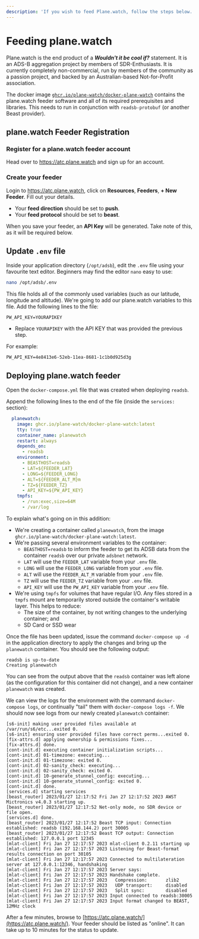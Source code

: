 ```yaml
---
description: 'If you wish to feed Plane.watch, follow the steps below.'
---
```


# Feeding plane.watch

Plane.watch is the end product of a ***Wouldn't it be cool if?*** statement. It is an ADS-B aggregation project by members of SDR-Enthusiasts. It is currently completely non-commercial, run by members of the community as a passion project, and backed by an Australian-based Not-for-Profit association.

The docker image [`ghcr.io/plane-watch/docker-plane-watch`](https://github.com/plane-watch/docker-plane-watch) contains the plane.watch feeder software and all of its required prerequisites and libraries. This needs to run in conjunction with `readsb-protobuf` \(or another Beast provider\).

## plane.watch Feeder Registration

### Register for a plane.watch feeder account

Head over to <https://atc.plane.watch> and sign up for an account.

### Create your feeder

Login to <https://atc.plane.watch>, click on **Resources**, **Feeders**, **+ New Feeder**. Fill out your details.

* Your **feed direction** should be set to **push**.
* Your **feed protocol** should be set to **beast**.

When you save your feeder, an **API Key** will be generated. Take note of this, as it will be required below.

## Update `.env` file

Inside your application directory \(`/opt/adsb`\), edit the `.env` file using your favourite text editor. Beginners may find the editor `nano` easy to use:

```bash
nano /opt/adsb/.env
```

This file holds all of the commonly used variables \(such as our latitude, longitude and altitude\). We're going to add our plane.watch variables to this file. Add the following lines to the file:

```text
PW_API_KEY=YOURAPIKEY
```

* Replace `YOURAPIKEY` with the API KEY that was provided the previous step.

For example:

```text
PW_API_KEY=4e8413e6-52eb-11ea-8681-1c1b0d925d3g
```

## Deploying plane.watch feeder

Open the `docker-compose.yml` file that was created when deploying `readsb`.

Append the following lines to the end of the file \(inside the `services:` section\):

```yaml
  planewatch:
    image: ghcr.io/plane-watch/docker-plane-watch:latest
    tty: true
    container_name: planewatch
    restart: always
    depends_on:
      - readsb
    environment:
      - BEASTHOST=readsb
      - LAT=${FEEDER_LAT}
      - LONG=${FEEDER_LONG}
      - ALT=${FEEDER_ALT_M}m
      - TZ=${FEEDER_TZ}
      - API_KEY=${PW_API_KEY}
    tmpfs:
      - /run:exec,size=64M
      - /var/log
```

To explain what's going on in this addition:

* We're creating a container called `planewatch`, from the image `ghcr.io/plane-watch/docker-plane-watch:latest`.
* We're passing several environment variables to the container:
  * `BEASTHOST=readsb` to inform the feeder to get its ADSB data from the container `readsb` over our private `adsbnet` network.
  * `LAT` will use the `FEEDER_LAT` variable from your `.env` file.
  * `LONG` will use the `FEEDER_LONG` variable from your `.env` file.
  * `ALT` will use the `FEEDER_ALT_M` variable from your `.env` file.
  * `TZ` will use the `FEEDER_TZ` variable from your `.env` file.
  * `API_KEY` will use the `PW_API_KEY` variable from your `.env` file.
* We're using `tmpfs` for volumes that have regular I/O. Any files stored in a `tmpfs` mount are temporarily stored outside the container's writable layer. This helps to reduce:
  * The size of the container, by not writing changes to the underlying container; and
  * SD Card or SSD wear

Once the file has been updated, issue the command `docker-compose up -d` in the application directory to apply the changes and bring up the `planewatch` container. You should see the following output:

```text
readsb is up-to-date
Creating planewatch
```

You can see from the output above that the `readsb` container was left alone \(as the configuration for this container did not change\), and a new container `planewatch` was created.

We can view the logs for the environment with the command `docker-compose logs`, or continually "tail" them with `docker-compose logs -f`. We should now see logs from our newly created `planewatch` container:

```text
[s6-init] making user provided files available at /var/run/s6/etc...exited 0.
[s6-init] ensuring user provided files have correct perms...exited 0.
[fix-attrs.d] applying ownership & permissions fixes...
[fix-attrs.d] done.
[cont-init.d] executing container initialization scripts...
[cont-init.d] 01-timezone: executing...
[cont-init.d] 01-timezone: exited 0.
[cont-init.d] 02-sanity_check: executing...
[cont-init.d] 02-sanity_check: exited 0.
[cont-init.d] 10-generate_stunnel_config: executing...
[cont-init.d] 10-generate_stunnel_config: exited 0.
[cont-init.d] done.
[services.d] starting services
[beast_router] 2023/01/27 12:17:52 Fri Jan 27 12:17:52 2023 AWST  Mictronics v4.0.3 starting up.
[beast_router] 2023/01/27 12:17:52 Net-only mode, no SDR device or file open.
[services.d] done.
[beast_router] 2023/01/27 12:17:52 Beast TCP input: Connection established: readsb (192.168.144.2) port 30005
[beast_router] 2023/01/27 12:17:52 Beast TCP output: Connection established: 127.0.0.1 port 12345
[mlat-client] Fri Jan 27 12:17:57 2023 mlat-client 0.2.11 starting up
[mlat-client] Fri Jan 27 12:17:57 2023 Listening for Beast-format results connection on port 30105
[mlat-client] Fri Jan 27 12:17:57 2023 Connected to multilateration server at 127.0.0.1:12346, handshaking
[mlat-client] Fri Jan 27 12:17:57 2023 Server says:
[mlat-client] Fri Jan 27 12:17:57 2023 Handshake complete.
[mlat-client] Fri Jan 27 12:17:57 2023   Compression:       zlib2
[mlat-client] Fri Jan 27 12:17:57 2023   UDP transport:     disabled
[mlat-client] Fri Jan 27 12:17:57 2023   Split sync:        disabled
[mlat-client] Fri Jan 27 12:17:57 2023 Input connected to readsb:30005
[mlat-client] Fri Jan 27 12:17:57 2023 Input format changed to BEAST, 12MHz clock
```

After a few minutes, browse to [https://atc.plane.watch/](https://atc.plane.watch/). Your feeder should be listed as "online". It can take up to 10 minutes for the status to update.
